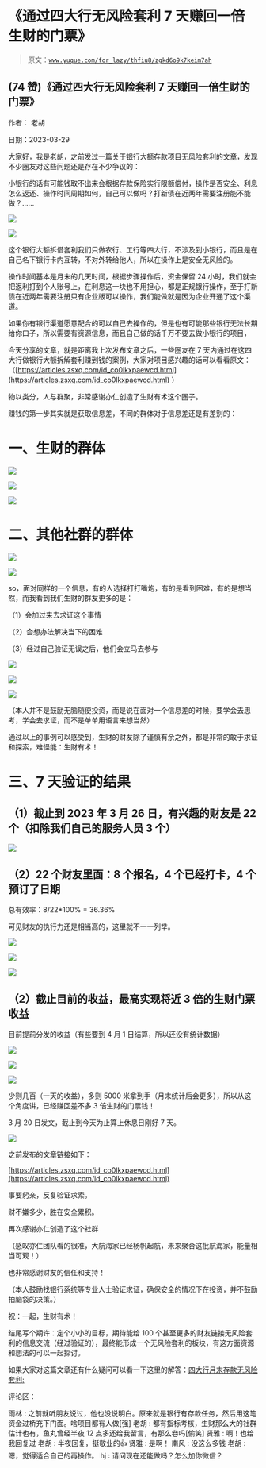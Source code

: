 # 《通过四大行无风险套利 7 天赚回一倍生财的门票》

> 原文：[`www.yuque.com/for_lazy/thfiu8/zgkd6o9k7keim7ah`](https://www.yuque.com/for_lazy/thfiu8/zgkd6o9k7keim7ah)



## (74 赞)《通过四大行无风险套利 7 天赚回一倍生财的门票》 

作者： 老胡 

日期：2023-03-29 

大家好，我是老胡，之前发过一篇关于银行大额存款项目无风险套利的文章，发现不少圈友对这些问题还是存在不少争议的： 

小银行的话有可能钱取不出来会根据存款保险实行限额偿付，操作是否安全、利息怎么返还、操作时间周期如何，自己可以做吗？打新债在近两年需要注册能不能做？...... 

![](img/4621cbbd26c9a4c65a024ab5b75924ab.png)  

![](img/fb9ebea4754f7e2326f74c64f27ffd17.png)  

这个银行大额拆借套利我们只做农行、工行等四大行，不涉及到小银行，而且是在自己名下银行卡内互转，不对外转给他人，所以在操作上是安全无风险的。 

操作时间基本是月末的几天时间，根据步骤操作后，资金保留 24 小时，我们就会把返利打到个人账号上，在利息这一块也不用担心，都是正规银行操作，至于打新债在近两年需要注册只有企业版可以操作，我们能做就是因为企业开通了这个渠道。 

如果你有银行渠道愿意配合的可以自己去操作的，但是也有可能那些银行无法长期给你口子，所以需要有资源信息，而且自己做的话千万不要去做小银行的项目， 

今天分享的文章，就是距离我上次发布文章之后，一些圈友在 7 天内通过在这四大行做银行大额拆解套利赚到钱的案例，大家对项目感兴趣的话可以看看原文：（[https://articles.zsxq.com/id_co0lkxpaewcd.html](https://articles.zsxq.com/id_co0lkxpaewcd.html) ） 

物以类分，人与群聚，非常感谢亦仁创造了生财有术这个圈子。 

赚钱的第一步其实就是获取信息差，不同的群体对于信息差还是有差别的： 

# 一、生财的群体 

![](img/284a987c3abf03a1db1f606dd9c7f6ed.png)  

![](img/f9ba220e515a54c9e8c2304c4f6f69bf.png)  

![](img/07f60a53e876dc018bb491b0f8d6da9b.png)  

# 二、其他社群的群体 

![](img/7681fe1c7474ef054c0443379c8443e2.png) 

![](img/eb8cd306a342e0ec74f63597ad3bb279.png) 

so，面对同样的一个信息，有的人选择打打嘴炮，有的是看到困难，有的是想当然，而我看到我们生财的群友更多的是： 

（1）会加过来去求证这个事情 

（2）会想办法解决当下的困难 

（3）经过自己验证无误之后，他们会立马去参与 

![](img/c0dcb3334d134c68537e149d0b24facd.png)  

![](img/86b8c5b44068d243ac9bd0c80479a9bd.png) 

![](img/50dcc199faa4aa4ffa51b949577f7340.png)  

（本人并不是鼓励无脑随便投资，而是说在面对一个信息差的时候，要学会去思考，学会去求证，而不是单单用语言来想当然） 

通过以上的事例可以感受到，生财的财友除了谨慎有余之外，都是非常的敢于求证和探索，难怪能：生财有术！ 

# 三、7 天验证的结果 

## （1）截止到 2023 年 3 月 26 日，有兴趣的财友是 22 个（扣除我们自己的服务人员 3 个） 

![](img/1b3870986d1f9d3dbb385d9f7a07a2fe.png)  

## （2）22 个财友里面：8 个报名，4 个已经打卡，4 个预订了日期 

总有效率：8/22*100% = 36.36% 

可见财友的执行力还是相当高的，这里就不一一列举。 

![](img/643ab40723ee1d648e554f3825cb085e.png) 

![](img/77787059b9f836848ff13731c2287387.png) 

![](img/52122412a21b83387c4547ce21112f29.png) 

## （2）截止目前的收益，最高实现将近 3 倍的生财门票收益 

目前提前分发的收益（有些要到 4 月 1 日结算，所以还没有统计数据） 

![](img/71da30c7e51d6c7a0df389bb40e4106e.png) 

![](img/29b15d4555712d6ff60d0a796fc0fdee.png) 

![](img/f9a2d60ec16583fab3c460d050ddc6ef.png) 

少则几百（一天的收益），多则 5000 米拿到手（月末统计后会更多），所以从这个角度讲，已经赚回差不多 3 倍生财的门票钱！ 

3 月 20 日发文，截止到今天为止算上休息日刚好 7 天。 

![](img/2c9367595fbc810d3f75051d8f8f5b43.png)  

之前发布的文章链接如下： 

[https://articles.zsxq.com/id_co0lkxpaewcd.html](https://articles.zsxq.com/id_co0lkxpaewcd.html) 

事要躬亲，反复验证求索。 

财不嫌多少，胜在安全累积。 

再次感谢亦仁创造了这个社群 

（感叹亦仁团队看的很准，大航海家已经杨帆起航，未来聚合这批航海家，能量相当可观！） 

也非常感谢财友的信任和支持！ 

（本人鼓励找银行系统等专业人士验证求证，确保安全的情况下在投资，并不鼓励拍脑袋的决策。） 

祝：一起，生财有术！ 

结尾写个期许：定个小小的目标，期待能给 100 个甚至更多的财友链接无风险套利的信息交流（经过验证的），最终能形成一个无风险套利的板块，有这方面资源和想法的可以一起探讨。 

如果大家对这篇文章还有什么疑问可以看一下这里的解答：[四大行月末存款无风险套利;](https://shengcaiyoushu01.feishu.cn/docx/FXPZdOCdwodVhix7joJcifnKn0g) 

评论区： 

雨林 : 之前就听朋友说过，他也没说明白。原来就是银行有存款任务，然后用这笔资金过桥充下门面。啥项目都有人做[强] 老胡 : 都有指标考核，生财那么大的社群估计也有，鱼丸曾经半夜 12 点多还给我留言，有那么卷吗[偷笑] 贤雅 : 啊！也给我回复过 老胡 : 半夜回复，挺敬业的👍 贤雅 : 是啊！ 南风 : 没这么多钱 老胡 : 嗯，觉得适合自己的再操作。 hj : 请问现在还能做吗？怎么加你微信？